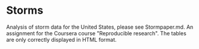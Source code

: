 Storms
======

Analysis of storm data for the United States, please see Stormpaper.md. 
An assignment for the Coursera course "Reproducible research". The tables
are only correctly displayed in HTML format.
